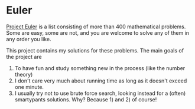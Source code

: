 Euler
=====

[Project Euler](http://projecteuler.net/problems) is a list consisting of more than 400 mathematical problems. Some are easy, some are not, and you are welcome to solve any of them in any order you like.

This project contains my solutions for these problems. The main goals of the project are

1.  To have fun and study something new in the process (like the number theory)
2.  I don't care very much about running time as long as it doesn't exceed one minute. 
2.  I usually try not to use brute force search, looking instead for a (often) smartypants solutions. Why? Because 1) and 2) of course! 
